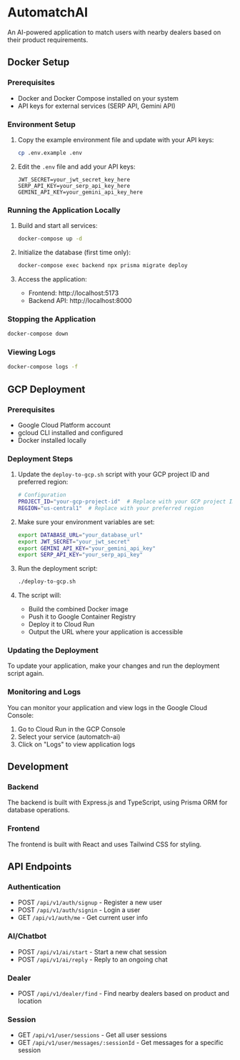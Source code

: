 # AutomatchAI

An AI-powered application to match users with nearby dealers based on their product requirements.

## Docker Setup

### Prerequisites

- Docker and Docker Compose installed on your system
- API keys for external services (SERP API, Gemini API)

### Environment Setup

1. Copy the example environment file and update with your API keys:
   ```bash
   cp .env.example .env
   ```

2. Edit the `.env` file and add your API keys:
   ```
   JWT_SECRET=your_jwt_secret_key_here
   SERP_API_KEY=your_serp_api_key_here
   GEMINI_API_KEY=your_gemini_api_key_here
   ```

### Running the Application Locally

1. Build and start all services:
   ```bash
   docker-compose up -d
   ```

2. Initialize the database (first time only):
   ```bash
   docker-compose exec backend npx prisma migrate deploy
   ```

3. Access the application:
   - Frontend: http://localhost:5173
   - Backend API: http://localhost:8000

### Stopping the Application

```bash
docker-compose down
```

### Viewing Logs

```bash
docker-compose logs -f
```

## GCP Deployment

### Prerequisites

- Google Cloud Platform account
- gcloud CLI installed and configured
- Docker installed locally

### Deployment Steps

1. Update the `deploy-to-gcp.sh` script with your GCP project ID and preferred region:
   ```bash
   # Configuration
   PROJECT_ID="your-gcp-project-id"  # Replace with your GCP project ID
   REGION="us-central1"  # Replace with your preferred region
   ```

2. Make sure your environment variables are set:
   ```bash
   export DATABASE_URL="your_database_url"
   export JWT_SECRET="your_jwt_secret"
   export GEMINI_API_KEY="your_gemini_api_key"
   export SERP_API_KEY="your_serp_api_key"
   ```

3. Run the deployment script:
   ```bash
   ./deploy-to-gcp.sh
   ```

4. The script will:
   - Build the combined Docker image
   - Push it to Google Container Registry
   - Deploy it to Cloud Run
   - Output the URL where your application is accessible

### Updating the Deployment

To update your application, make your changes and run the deployment script again.

### Monitoring and Logs

You can monitor your application and view logs in the Google Cloud Console:

1. Go to Cloud Run in the GCP Console
2. Select your service (automatch-ai)
3. Click on "Logs" to view application logs

## Development

### Backend

The backend is built with Express.js and TypeScript, using Prisma ORM for database operations.

### Frontend

The frontend is built with React and uses Tailwind CSS for styling.

## API Endpoints

### Authentication
- POST `/api/v1/auth/signup` - Register a new user
- POST `/api/v1/auth/signin` - Login a user
- GET `/api/v1/auth/me` - Get current user info

### AI/Chatbot
- POST `/api/v1/ai/start` - Start a new chat session
- POST `/api/v1/ai/reply` - Reply to an ongoing chat

### Dealer
- POST `/api/v1/dealer/find` - Find nearby dealers based on product and location

### Session
- GET `/api/v1/user/sessions` - Get all user sessions
- GET `/api/v1/user/messages/:sessionId` - Get messages for a specific session

